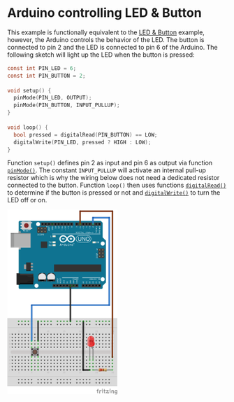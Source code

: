 # Arduino controlling LED &amp; Button

This example is functionally equivalent to the <a href="../01/">LED &amp; Button</a> example, however,
the Arduino controls the behavior of the LED. The button is connected to pin 2 and the LED is connected to
pin 6 of the Arduino. The following sketch will light up the LED when the button is pressed:

```c
const int PIN_LED = 6;
const int PIN_BUTTON = 2;

void setup() {
  pinMode(PIN_LED, OUTPUT);
  pinMode(PIN_BUTTON, INPUT_PULLUP);
}

void loop() {
  bool pressed = digitalRead(PIN_BUTTON) == LOW;
  digitalWrite(PIN_LED, pressed ? HIGH : LOW);
}
```

Function `setup()` defines pin 2 as input and pin 6 as output via function
<a href="https://www.arduino.cc/en/Reference/PinMode">`pinMode()`</a>. The constant `INPUT_PULLUP`
will activate an internal pull-up resistor which is why the wiring below does not need a dedicated
resistor connected to the button. Function `loop()` then uses functions
<a href="https://www.arduino.cc/en/Reference/DigitalRead">`digitalRead()`</a> to determine if the button
is pressed or not and
<a href="https://www.arduino.cc/en/Reference/DigitalWrite">`digitalWrite()`</a> to turn the LED off or on.

<img src="ArduinoLEDButton_bb.png" width="50%"/>

